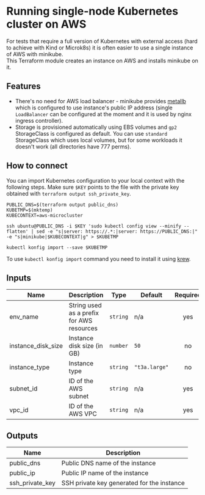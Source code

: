 # Running single-node Kubernetes cluster on AWS

For tests that require a full version of Kubernetes with external access (hard to achieve with Kind or Microk8s) it is often easier to use a single instance of AWS with minikube.  
This Terraform module creates an instance on AWS and installs minikube on it.

## Features

* There's no need for AWS load balancer - minikube provides [metallb](https://metallb.universe.tf/) which is configured to use instance's public IP address (single `LoadBalancer` can be configured at the moment and it is used by nginx ingress controller).
* Storage is provisioned automatically using EBS volumes and `gp2` StorageClass is configured as default. You can use `standard` StorageClass which uses local volumes, but for some workloads it doesn't work (all directories have 777 perms).

## How to connect

You can import Kubernetes configuration to your local context with the following steps. Make sure `$KEY` points to the file with the private key obtained with `terraform output ssh_private_key`.

```shell
PUBLIC_DNS=$(terraform output public_dns)
KUBETMP=$(mktemp)
KUBECONTEXT=aws-microcluster

ssh ubuntu@PUBLIC_DNS -i $KEY 'sudo kubectl config view --minify --flatten' | sed -e "s|server: https://.*:|server: https://PUBLIC_DNS:|" -e "s|minikube|$KUBECONTEXT|g" > $KUBETMP

kubectl konfig import --save $KUBETMP
```

To use `kubectl konfig import` command you need to install it using [krew](https://krew.sigs.k8s.io/docs/user-guide/setup/install/).



## Inputs

| Name                 | Description                               | Type     | Default       | Required |
| -------------------- | ----------------------------------------- | -------- | ------------- | :------: |
| env\_name            | String used as a prefix for AWS resources | `string` | n/a           |   yes    |
| instance\_disk\_size | Instance disk size (in GB)                | `number` | `50`          |    no    |
| instance\_type       | Instance type                             | `string` | `"t3a.large"` |    no    |
| subnet\_id           | ID of the AWS subnet                      | `string` | n/a           |   yes    |
| vpc\_id              | ID of the AWS VPC                         | `string` | n/a           |   yes    |

## Outputs

| Name              | Description                                |
| ----------------- | ------------------------------------------ |
| public\_dns       | Public DNS name of the instance            |
| public\_ip        | Public IP name of the instance             |
| ssh\_private\_key | SSH private key generated for the instance |